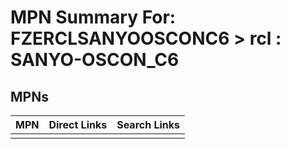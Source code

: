 



# MPN Summary For: FZERCLSANYOOSCONC6 > rcl : SANYO-OSCON_C6

## MPNs
  

|MPN|Direct Links|Search Links|
| :--- | :--- | :--- |
||||
